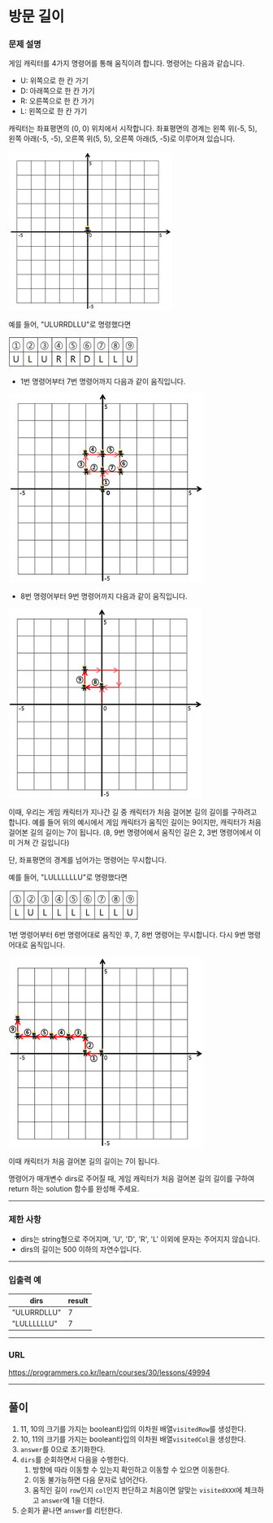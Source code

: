 # 방문 길이

### 문제 설명

게임 캐릭터를 4가지 명령어를 통해 움직이려 합니다. 명령어는 다음과 같습니다.

- U: 위쪽으로 한 칸 가기
- D: 아래쪽으로 한 칸 가기
- R: 오른쪽으로 한 칸 가기
- L: 왼쪽으로 한 칸 가기

캐릭터는 좌표평면의 (0, 0) 위치에서 시작합니다. 좌표평면의 경계는 왼쪽 위(-5, 5), 왼쪽 아래(-5, -5), 오른쪽 위(5, 5), 오른쪽 아래(5, -5)로 이루어져 있습니다.

![jpg_1](./1.png)

예를 들어, "ULURRDLLU"로 명령했다면

![jpg_2](./2.png)

- 1번 명령어부터 7번 명령어까지 다음과 같이 움직입니다.

![jpg_3](./3.png)

- 8번 명령어부터 9번 명령어까지 다음과 같이 움직입니다.

![jpg_4](./4.png)

이때, 우리는 게임 캐릭터가 지나간 길 중 캐릭터가 처음 걸어본 길의 길이를 구하려고 합니다. 예를 들어 위의 예시에서 게임 캐릭터가 움직인 길이는 9이지만, 캐릭터가 처음 걸어본 길의 길이는 7이 됩니다. (8, 9번 명령어에서 움직인 길은 2, 3번 명령어에서 이미 거쳐 간 길입니다)

단, 좌표평면의 경계를 넘어가는 명령어는 무시합니다.

예를 들어, "LULLLLLLU"로 명령했다면

![jpg_5](./5.png)

1번 명령어부터 6번 명령어대로 움직인 후, 7, 8번 명령어는 무시합니다. 다시 9번 명령어대로 움직입니다.

![jpg_6](./6.png)

이때 캐릭터가 처음 걸어본 길의 길이는 7이 됩니다.

명령어가 매개변수 dirs로 주어질 때, 게임 캐릭터가 처음 걸어본 길의 길이를 구하여 return 하는 solution 함수를 완성해 주세요.

-----------
### 제한 사항

- dirs는 string형으로 주어지며, 'U', 'D', 'R', 'L' 이외에 문자는 주어지지 않습니다.
- dirs의 길이는 500 이하의 자연수입니다.

-----------
### 입출력 예

| dirs        | result |
|-------------|--------|
| "ULURRDLLU" | 7      |
| "LULLLLLLU" | 7      |

-----------
### URL

https://programmers.co.kr/learn/courses/30/lessons/49994

-----------
## 풀이
1. 11, 10의 크기를 가지는 boolean타입의 이차원 배열`visitedRow`를 생성한다.
2. 10, 11의 크기를 가지는 boolean타입의 이차원 배열`visitedCol`을 생성한다.
3. `answer`를 0으로 초기화한다.
4. `dirs`를 순회하면서 다음을 수행한다.
   1. 방향에 따라 이동할 수 있는지 확인하고 이동할 수 있으면 이동한다.
   2. 이동 불가능하면 다음 문자로 넘어간다.
   3. 움직인 길이 `row`인지 `col`인지 판단하고 처음이면 알맞는 `visitedXXX`에 체크하고 `answer`에 1을 더한다.
5. 순회가 끝나면 `answer`를 리턴한다.